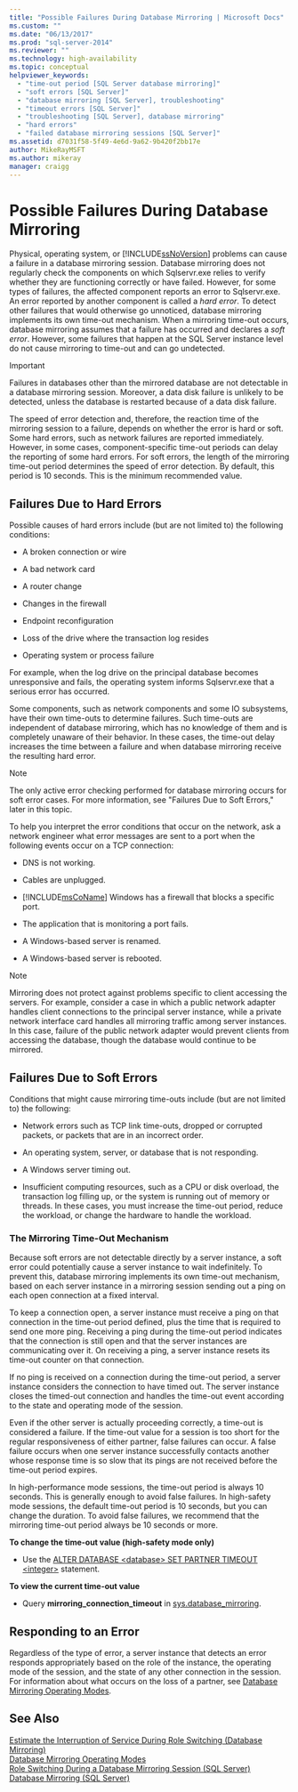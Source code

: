 ```yaml
---
title: "Possible Failures During Database Mirroring | Microsoft Docs"
ms.custom: ""
ms.date: "06/13/2017"
ms.prod: "sql-server-2014"
ms.reviewer: ""
ms.technology: high-availability
ms.topic: conceptual
helpviewer_keywords: 
  - "time-out period [SQL Server database mirroring]"
  - "soft errors [SQL Server]"
  - "database mirroring [SQL Server], troubleshooting"
  - "timeout errors [SQL Server]"
  - "troubleshooting [SQL Server], database mirroring"
  - "hard errors"
  - "failed database mirroring sessions [SQL Server]"
ms.assetid: d7031f58-5f49-4e6d-9a62-9b420f2bb17e
author: MikeRayMSFT
ms.author: mikeray
manager: craigg
---
```

# Possible Failures During Database Mirroring
  Physical, operating system, or [!INCLUDE[ssNoVersion](../../includes/ssnoversion-md.md)] problems can cause a failure in a database mirroring session. Database mirroring does not regularly check the components on which Sqlservr.exe relies to verify whether they are functioning correctly or have failed. However, for some types of failures, the affected component reports an error to Sqlservr.exe. An error reported by another component is called a *hard error*. To detect other failures that would otherwise go unnoticed, database mirroring implements its own time-out mechanism. When a mirroring time-out occurs, database mirroring assumes that a failure has occurred and declares a *soft error*. However, some failures that happen at the SQL Server instance level do not cause mirroring to time-out and can go undetected.  
  
> [!IMPORTANT]  
>  Failures in databases other than the mirrored database are not detectable in a database mirroring session. Moreover, a data disk failure is unlikely to be detected, unless the database is restarted because of a data disk failure.  
  
 The speed of error detection and, therefore, the reaction time of the mirroring session to a failure, depends on whether the error is hard or soft. Some hard errors, such as network failures are reported immediately. However, in some cases, component-specific time-out periods can delay the reporting of some hard errors. For soft errors, the length of the mirroring time-out period determines the speed of error detection. By default, this period is 10 seconds. This is the minimum recommended value.  
  
## Failures Due to Hard Errors  
 Possible causes of hard errors include (but are not limited to) the following conditions:  
  
-   A broken connection or wire  
  
-   A bad network card  
  
-   A router change  
  
-   Changes in the firewall  
  
-   Endpoint reconfiguration  
  
-   Loss of the drive where the transaction log resides  
  
-   Operating system or process failure  
  
 For example, when the log drive on the principal database becomes unresponsive and fails, the operating system informs Sqlservr.exe that a serious error has occurred.  
  
 Some components, such as network components and some IO subsystems, have their own time-outs to determine failures. Such time-outs are independent of database mirroring, which has no knowledge of them and is completely unaware of their behavior. In these cases, the time-out delay increases the time between a failure and when database mirroring receive the resulting hard error.  
  
> [!NOTE]  
>  The only active error checking performed for database mirroring occurs for soft error cases. For more information, see "Failures Due to Soft Errors," later in this topic.  
  
 To help you interpret the error conditions that occur on the network, ask a network engineer what error messages are sent to a port when the following events occur on a TCP connection:  
  
-   DNS is not working.  
  
-   Cables are unplugged.  
  
-   [!INCLUDE[msCoName](../../includes/msconame-md.md)] Windows has a firewall that blocks a specific port.  
  
-   The application that is monitoring a port fails.  
  
-   A Windows-based server is renamed.  
  
-   A Windows-based server is rebooted.  
  
> [!NOTE]  
>  Mirroring does not protect against problems specific to client accessing the servers. For example, consider a case in which a public network adapter handles client connections to the principal server instance, while a private network interface card handles all mirroring traffic among server instances. In this case, failure of the public network adapter would prevent clients from accessing the database, though the database would continue to be mirrored.  
  
## Failures Due to Soft Errors  
 Conditions that might cause mirroring time-outs include (but are not limited to) the following:  
  
-   Network errors such as TCP link time-outs, dropped or corrupted packets, or packets that are in an incorrect order.  
  
-   An operating system, server, or database that is not responding.  
  
-   A Windows server timing out.  
  
-   Insufficient computing resources, such as a CPU or disk overload, the transaction log filling up, or the system is running out of memory or threads. In these cases, you must increase the time-out period, reduce the workload, or change the hardware to handle the workload.  
  
### The Mirroring Time-Out Mechanism  
 Because soft errors are not detectable directly by a server instance, a soft error could potentially cause a server instance to wait indefinitely. To prevent this, database mirroring implements its own time-out mechanism, based on each server instance in a mirroring session sending out a ping on each open connection at a fixed interval.  
  
 To keep a connection open, a server instance must receive a ping on that connection in the time-out period defined, plus the time that is required to send one more ping. Receiving a ping during the time-out period indicates that the connection is still open and that the server instances are communicating over it. On receiving a ping, a server instance resets its time-out counter on that connection.  
  
 If no ping is received on a connection during the time-out period, a server instance considers the connection to have timed out. The server instance closes the timed-out connection and handles the time-out event according to the state and operating mode of the session.  
  
 Even if the other server is actually proceeding correctly, a time-out is considered a failure. If the time-out value for a session is too short for the regular responsiveness of either partner, false failures can occur. A false failure occurs when one server instance successfully contacts another whose response time is so slow that its pings are not received before the time-out period expires.  
  
 In high-performance mode sessions, the time-out period is always 10 seconds. This is generally enough to avoid false failures. In high-safety mode sessions, the default time-out period is 10 seconds, but you can change the duration. To avoid false failures, we recommend that the mirroring time-out period always be 10 seconds or more.  
  
 **To change the time-out value (high-safety mode only)**  
  
-   Use the [ALTER DATABASE \<database> SET PARTNER TIMEOUT \<integer>](/sql/t-sql/statements/alter-database-transact-sql) statement.  
  
 **To view the current time-out value**  
  
-   Query **mirroring_connection_timeout** in [sys.database_mirroring](/sql/relational-databases/system-catalog-views/sys-database-mirroring-transact-sql).  
  
## Responding to an Error  
 Regardless of the type of error, a server instance that detects an error responds appropriately based on the role of the instance, the operating mode of the session, and the state of any other connection in the session. For information about what occurs on the loss of a partner, see [Database Mirroring Operating Modes](database-mirroring-operating-modes.md).  
  
## See Also  
 [Estimate the Interruption of Service During Role Switching &#40;Database Mirroring&#41;](estimate-the-interruption-of-service-during-role-switching-database-mirroring.md)   
 [Database Mirroring Operating Modes](database-mirroring-operating-modes.md)   
 [Role Switching During a Database Mirroring Session &#40;SQL Server&#41;](role-switching-during-a-database-mirroring-session-sql-server.md)   
 [Database Mirroring &#40;SQL Server&#41;](database-mirroring-sql-server.md)  
  
  
